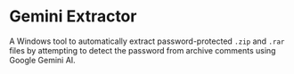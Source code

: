 # Gemini Extractor

A Windows tool to automatically extract password-protected `.zip` and `.rar` files by attempting to detect the password from archive comments using Google Gemini AI.
